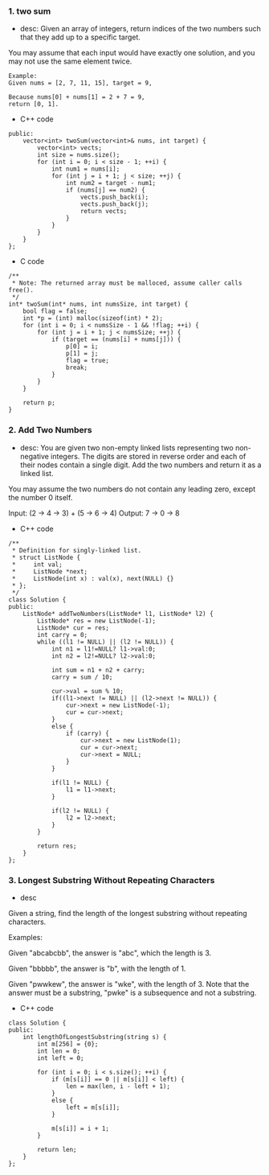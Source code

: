 ### 1. two sum
* desc:
Given an array of integers, return indices of the two numbers such that they add up to a specific target.

You may assume that each input would have exactly one solution, and you may not use the same element twice.

```
Example:
Given nums = [2, 7, 11, 15], target = 9,

Because nums[0] + nums[1] = 2 + 7 = 9,
return [0, 1].
```

* C++ code
```
public:
    vector<int> twoSum(vector<int>& nums, int target) {
        vector<int> vects;
        int size = nums.size();
        for (int i = 0; i < size - 1; ++i) {
            int num1 = nums[i];
            for (int j = i + 1; j < size; ++j) {
                int num2 = target - num1;
                if (nums[j] == num2) {
                    vects.push_back(i);
                    vects.push_back(j);
                    return vects;
                }
            }
        }
    }
};
```
* C code 
```
/**
 * Note: The returned array must be malloced, assume caller calls free().
 */
int* twoSum(int* nums, int numsSize, int target) {
    bool flag = false;
    int *p = (int) malloc(sizeof(int) * 2);
    for (int i = 0; i < numsSize - 1 && !flag; ++i) {
        for (int j = i + 1; j < numsSize; ++j) {
            if (target == (nums[i] + nums[j])) {
                p[0] = i;
                p[1] = j;
                flag = true;
                break;
            }
        }
    }
    
    return p;
}
```
### 2. Add Two Numbers

* desc:
You are given two non-empty linked lists representing two non-negative integers. The digits are stored in reverse order and each of their nodes contain a single digit. Add the two numbers and return it as a linked list.

You may assume the two numbers do not contain any leading zero, except the number 0 itself.

Input: (2 -> 4 -> 3) + (5 -> 6 -> 4)
Output: 7 -> 0 -> 8

* C++ code
```
/**
 * Definition for singly-linked list.
 * struct ListNode {
 *     int val;
 *     ListNode *next;
 *     ListNode(int x) : val(x), next(NULL) {}
 * };
 */
class Solution {
public:
    ListNode* addTwoNumbers(ListNode* l1, ListNode* l2) {
        ListNode* res = new ListNode(-1);
        ListNode* cur = res;
        int carry = 0;
        while ((l1 != NULL) || (l2 != NULL)) {
            int n1 = l1!=NULL? l1->val:0;
            int n2 = l2!=NULL? l2->val:0;
            
            int sum = n1 + n2 + carry;
            carry = sum / 10;
            
            cur->val = sum % 10;
            if((l1->next != NULL) || (l2->next != NULL)) {
                cur->next = new ListNode(-1);
                cur = cur->next;
            }
            else {
                if (carry) {
                    cur->next = new ListNode(1);
                    cur = cur->next;
                    cur->next = NULL;
                }
            }
            
            if(l1 != NULL) {
                l1 = l1->next;
            }
            
            if(l2 != NULL) {
                l2 = l2->next;
            }
        }
        
        return res;
    }
};
```

### 3. Longest Substring Without Repeating Characters

* desc

Given a string, find the length of the longest substring without repeating characters.

Examples:

Given "abcabcbb", the answer is "abc", which the length is 3.

Given "bbbbb", the answer is "b", with the length of 1.

Given "pwwkew", the answer is "wke", with the length of 3. Note that the answer must be a substring, "pwke" is a subsequence and not a substring.

* C++ code

```
class Solution {
public:
    int lengthOfLongestSubstring(string s) {
        int m[256] = {0};
        int len = 0;
        int left = 0;
        
        for (int i = 0; i < s.size(); ++i) {
            if (m[s[i]] == 0 || m[s[i]] < left) {
                len = max(len, i - left + 1);
            }
            else {
                left = m[s[i]];
            }
            
            m[s[i]] = i + 1;
        }
        
        return len;
    }
};
```
